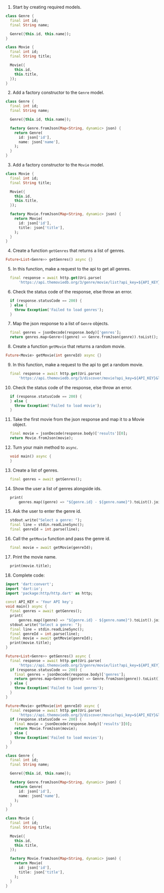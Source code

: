 1. Start by creating required models.

```dart
class Genre {
  final int id;
  final String name;

  Genre({this.id, this.name});
}

class Movie {
  final int id;
  final String title;

  Movie({
    this.id,
    this.title,
  });
}
```

2. Add a factory constructor to the `Genre` model.

```dart
class Genre {
  final int id;
  final String name;

  Genre({this.id, this.name});

  factory Genre.fromJson(Map<String, dynamic> json) {
    return Genre(
      id: json['id'],
      name: json['name'],
    );
  }
}
```

3. Add a factory constructor to the `Movie` model.

```dart
class Movie {
  final int id;
  final String title;

  Movie({
    this.id,
    this.title,
  });

  factory Movie.fromJson(Map<String, dynamic> json) {
    return Movie(
      id: json['id'],
      title: json['title'],
    );
  }
}
```

4. Create a function `getGenres` that returns a list of genres.

```dart
Future<List<Genre>> getGenres() async {}
```

5. In this function, make a request to the api to get all genres.

```dart
  final response = await http.get(Uri.parse(
      'https://api.themoviedb.org/3/genre/movie/list?api_key=${API_KEY}&language=en-US'));
```

6. Check the status code of the response, else throw an error.

```dart
  if (response.statusCode == 200) {
  } else {
    throw Exception('Failed to load genres');
  }
```

7. Map the json response to a list of `Genre` objects.

```dart
  final genres = jsonDecode(response.body)['genres'];
  return genres.map<Genre>((genre) => Genre.fromJson(genre)).toList();
```

8. Create a function `getMovie` that returns a random movie.

```dart
Future<Movie> getMovie(int genreId) async {}
```

9. In this function, make a request to the api to get a random movie.

```dart
  final response = await http.get(Uri.parse(
      'https://api.themoviedb.org/3/discover/movie?api_key=${API_KEY}&language=en-US&sort_by=popularity.desc&include_adult=false&include_video=false&page=1&with_genres=${genreId}'));
```

10. Check the status code of the response, else throw an error.

```dart
  if (response.statusCode == 200) {
  } else {
    throw Exception('Failed to load movie');
  }
```

11. Take the first movie from the json response and map it to a Movie object.

```dart
  final movie = jsonDecode(response.body)['results'][0];
  return Movie.fromJson(movie);
```

12. Turn your main method to `async`.

```dart
  void main() async {
  }
```

13. Create a list of genres.

```dart
  final genres = await getGenres();
```

14. Show the user a list of genres alongside ids.

```dart
  print(
      genres.map((genre) => "${genre.id} - ${genre.name}").toList().join('\n'));
```

15. Ask the user to enter the genre id.

```dart
  stdout.write("Select a genre: ");
  final line = stdin.readLineSync();
  final genreId = int.parse(line);
```

16. Call the `getMovie` function and pass the genre id.

```dart
  final movie = await getMovie(genreId);
```

17. Print the movie name.

```dart
  print(movie.title);
```

18. Complete code:

```dart
import 'dart:convert';
import 'dart:io';
import 'package:http/http.dart' as http;

const API_KEY = 'Your API key';
void main() async {
  final genres = await getGenres();
  print(
      genres.map((genre) => "${genre.id} - ${genre.name}").toList().join('\n'));
  stdout.write("Select a genre: ");
  final line = stdin.readLineSync();
  final genreId = int.parse(line);
  final movie = await getMovie(genreId);
  print(movie.title);
}

Future<List<Genre>> getGenres() async {
  final response = await http.get(Uri.parse(
      'https://api.themoviedb.org/3/genre/movie/list?api_key=${API_KEY}&language=en-US'));
  if (response.statusCode == 200) {
    final genres = jsonDecode(response.body)['genres'];
    return genres.map<Genre>((genre) => Genre.fromJson(genre)).toList();
  } else {
    throw Exception('Failed to load genres');
  }
}

Future<Movie> getMovie(int genreId) async {
  final response = await http.get(Uri.parse(
      'https://api.themoviedb.org/3/discover/movie?api_key=${API_KEY}&language=en-US&sort_by=popularity.desc&include_adult=false&include_video=false&page=1&with_genres=${genreId}'));
  if (response.statusCode == 200) {
    final movie = jsonDecode(response.body)['results'][0];
    return Movie.fromJson(movie);
  } else {
    throw Exception('Failed to load movies');
  }
}

class Genre {
  final int id;
  final String name;

  Genre({this.id, this.name});

  factory Genre.fromJson(Map<String, dynamic> json) {
    return Genre(
      id: json['id'],
      name: json['name'],
    );
  }
}

class Movie {
  final int id;
  final String title;

  Movie({
    this.id,
    this.title,
  });

  factory Movie.fromJson(Map<String, dynamic> json) {
    return Movie(
      id: json['id'],
      title: json['title'],
    );
  }
}
```
